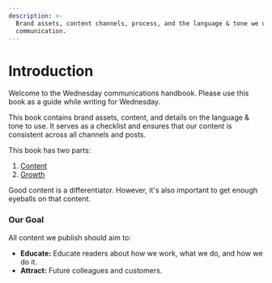 ```yaml
---
description: >-
  Brand assets, content channels, process, and the language & tone we use for
  communication.
---
```


# Introduction

Welcome to the Wednesday communications handbook. Please use this book as a guide while writing for Wednesday.&#x20;

This book contains brand assets, content, and details on the language & tone to use. It serves as a checklist and ensures that our content is consistent across all channels and posts.

This book has two parts:

1. [Content](content/)
2. [Growth](broken-reference)

Good content is a differentiator. However, it's also important to get enough eyeballs on that content.&#x20;

### Our Goal

All content we publish should aim to:

* **Educate:** Educate readers about how we work, what we do, and how we do it.
* **Attract:** Future colleagues and customers.


